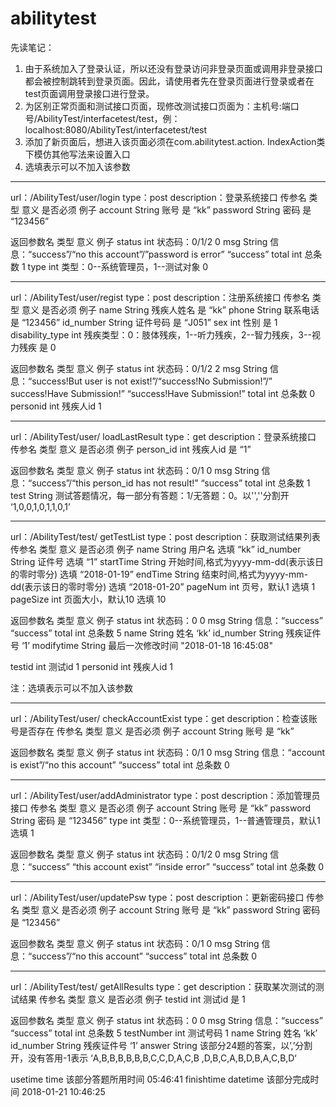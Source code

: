 # abilitytest

先读笔记：
1.	由于系统加入了登录认证，所以还没有登录访问非登录页面或调用非登录接口都会被控制跳转到登录页面。因此，请使用者先在登录页面进行登录或者在test页面调用登录接口进行登录。
2.	为区别正常页面和测试接口页面，现修改测试接口页面为：主机号:端口号/AbilityTest/interfacetest/test，例：localhost:8080/AbilityTest/interfacetest/test
3.	添加了新页面后，想进入该页面必须在com.abilitytest.action. IndexAction类下模仿其他写法来设置入口
4.	选填表示可以不加入该参数



--------------------------------------------------------------------------------------------------------------------------------
url：/AbilityTest/user/login
type：post
description：登录系统接口
传参名	     类型	     意义	      是否必须	 例子
account	       String	 账号	    是	     “kk”
password       String	 密码	    是	     “123456”

返回参数名	类型	意义	                                               例子
status	   int	     状态码：0/1/2	                                            0
msg	   String    信息：“success”/“no this account”/”password is error”	  “success”
total	   int	     总条数	                                             1
type	   int	     类型：0--系统管理员，1--测试对象	                      0



--------------------------------------------------------------------------------------------------------------------------------------------------------------

url：/AbilityTest/user/regist
type：post
description：注册系统接口
传参名	类型	意义	是否必须	例子
name	String	残疾人姓名	是	“kk”
phone	String	联系电话	是	“123456”
id_number	String	证件号码	是	“J051”
sex	int	性别	是	1
disability_type	int	残疾类型：0：肢体残疾，1--听力残疾，2--智力残疾，3--视力残疾	是	0

返回参数名	类型	意义	例子
status	int	状态码：0/1/2	2
msg	String	信息：“success!But user is not exist!”/“success!No Submission!”/” success!Have Submission!”	“success!Have Submission!”
total	int	总条数	0
personid	int	残疾人id	1



--------------------------------------------------------------------------------------------------------------------------------------------------------------

url：/AbilityTest/user/ loadLastResult
type：get
description：登录系统接口
传参名	类型	意义	是否必须	例子
person_id	int	残疾人id	是	“1”

返回参数名	类型	意义	例子
status	int	状态码：0/1	0
msg	String	信息：“success”/“this person_id has not result!”	“success”
total	int	总条数	1
test	String	测试答题情况，每一部分有答题：1/无答题：0。以'',''分割开	‘1,0,0,1,0,1,1,0,1’



--------------------------------------------------------------------------------------------------------------------------------------------------------------

url：/AbilityTest/test/ getTestList
type：post
description：获取测试结果列表
传参名	类型	意义	是否必须	例子
name	String	用户名 	选填	“kk”
id_number	String	证件号 	选填	“1”
startTime	String	开始时间,格式为yyyy-mm-dd(表示该日的零时零分)	选填	“2018-01-19”
endTime	String	结束时间,格式为yyyy-mm-dd(表示该日的零时零分)	选填	“2018-01-20”
pageNum	int	页号，默认1	选填	1
pageSize	int	页面大小，默认10	选填	10

返回参数名	类型	意义	例子
status	int	状态码：0	0
msg	String	信息：“success”	“success”
total	int	总条数	5
name	String	姓名	‘kk’
id_number	String	残疾证件号	‘1’
modifytime
	String	最后一次修改时间	"2018-01-18 16:45:08"

testid	int	测试id	1
personid	int	残疾人id	1

注：选填表示可以不加入该参数



--------------------------------------------------------------------------------------------------------------------------------------------------------------
url：/AbilityTest/user/ checkAccountExist
type：get
description：检查该账号是否存在
传参名	类型	意义	是否必须	例子
account	String	账号	是	“kk”

返回参数名	类型	意义	例子
status	int	状态码：0/1	0
msg	String	信息：“account is exist”/“no this account”	“success”
total	int	总条数	0



--------------------------------------------------------------------------------------------------------------------------------------------------------------
url：/AbilityTest/user/addAdministrator
type：post
description：添加管理员接口
传参名	类型	意义	是否必须	例子
account	String	账号	是	“kk”
password	String	密码	是	“123456”
type	int	类型：0--系统管理员，1--普通管理员，默认1	选填	1

返回参数名	类型	意义	例子
status	int	状态码：0/1/2	0
msg	String	信息：“success”
“this account exist”
“inside error”	“success”
total	int	总条数	0



--------------------------------------------------------------------------------------------------------------------------------------------------------------
url：/AbilityTest/user/updatePsw
type：post
description：更新密码接口
传参名	类型	意义	是否必须	例子
account	String	账号	是	“kk”
password	String	密码	是	“123456”

返回参数名	类型	意义	例子
status	int	状态码：0/1	0
msg	String	信息：“success”/“no this account”	“success”
total	int	总条数	0


--------------------------------------------------------------------------------------------------------------------------------------------------------------

url：/AbilityTest/test/ getAllResults
type：get
description：获取某次测试的测试结果
传参名	类型	意义	是否必须	例子
testid	int	测试id 	是	1

返回参数名	类型	意义	例子
status	int	状态码：0	0
msg	String	信息：“success”	“success”
total	int	总条数	5
testNumber	int	测试号码	1
name	String	姓名	‘kk’
id_number	String	残疾证件号	‘1’
answer	String	该部分24题的答案，以’,’分割开，没有答用-1表示	‘A,B,B,B,B,B,B,C,C,D,A,C,B
,D,B,C,A,B,D,B,A,C,B,D‘

usetime	time	该部分答题所用时间	05:46:41
finishtime	datetime	该部分完成时间	2018-01-21 10:46:25


